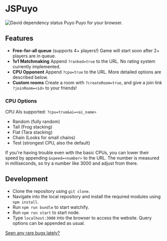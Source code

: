 # JSPuyo
<img src="https://david-dm.org/WillFlame14/jspuyo.svg" alt="David dependency status">
Puyo Puyo for your browser.

## Features
- **Free-for-all queue** (supports 4+ players!) Game will start soon after 2+ players are in queue.
- **1v1 Matchmaking** Append `?ranked=true` to the URL. No rating system currently implemented.
- **CPU Opponent** Append `?cpu=true` to the URL. More detailed options are described below.
- **Custom rooms** Create a room with `?createRoom=true`, and give a join link `?joinRoom=<id>` to your friends!

### CPU Options
CPU AIs supported: `?cpu=true&ai=<ai_name>`
- Random (fully random)
- Tall (Frog stacking)
- Flat (Tara stacking)
- Chain (Looks for small chains)
- Test (strongest CPU, also the default)

If you're having trouble even with the basic CPUs, you can lower their speed by appending `&speed=<number>` to the URL. The number is measured in milliseconds, so try a number like 3000 and adjust from there.

## Development
- Clone the repository using `git clone`.
- Navigate into the local repository and install the required modules using `npm install`.
- Run `npm run bundle` to start watchify.
- Run `npm run start` to start node.
- Type `localhost:3000` into the browser to access the website. Query options can be appended as usual.

[Seen any rare bugs lately?](https://github.com/WillFlame14/jspuyo/issues)
